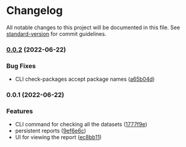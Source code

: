 # Changelog

All notable changes to this project will be documented in this file. See [standard-version](https://github.com/conventional-changelog/standard-version) for commit guidelines.

### [0.0.2](https://github.com/DataShades/ckanext-check-link/compare/v0.0.1...v0.0.2) (2022-06-22)


### Bug Fixes

* CLI check-packages accept package names ([a65b04d](https://github.com/DataShades/ckanext-check-link/commit/a65b04d03d4ef1e6863c0ad8c8ad53afaeeda309))

### 0.0.1 (2022-06-22)


### Features

* CLI command for checking all the datasets ([1777f9e](https://github.com/DataShades/ckanext-check-link/commit/1777f9e895e3fb88f0db8122b55edc26647f75c3))
* persistent reports ([9ef6e6c](https://github.com/DataShades/ckanext-check-link/commit/9ef6e6c26a4475d116c1894dd170de11addeb32e))
* UI for viewing the report ([ec8bb11](https://github.com/DataShades/ckanext-check-link/commit/ec8bb11638c7dfa8f66192b80cc77d7ff11feb62))
